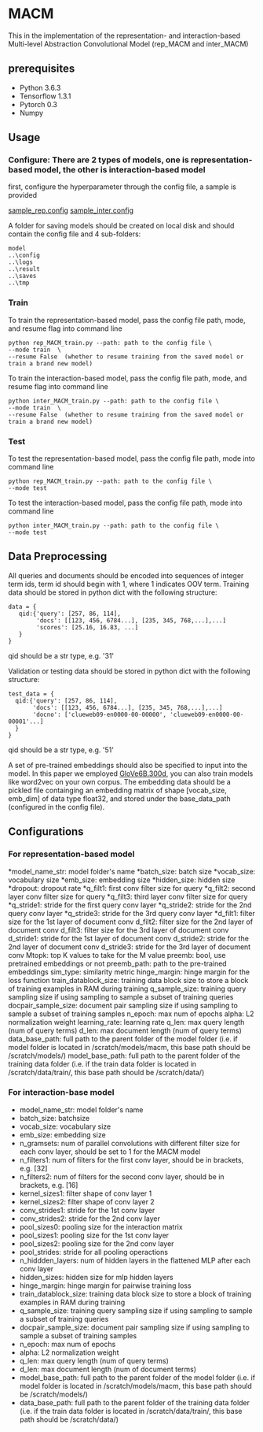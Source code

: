 # MACM

This in the implementation of the representation- and interaction-based Multi-level Abstraction Convolutional Model (rep_MACM and inter_MACM)


## prerequisites

* Python 3.6.3
* Tensorflow 1.3.1
* Pytorch 0.3
* Numpy


## Usage

### Configure: There are 2 types of models, one is representation-based model, the other is interaction-based model
first, configure the hyperparameter through the config file, a sample is provided

[sample_rep.config](https://github.com/yifannieumontreal/artifact/blob/master/sample_inter.config)
[sample_inter.config](https://github.com/yifannieumontreal/artifact/blob/master/sample_rep.config)

A folder for saving models should be created on local disk and should contain the config file and 4 sub-folders:

```
model
..\config
..\logs
..\result
..\saves
..\tmp

```

### Train

To train the representation-based model, pass the config file path, mode, and resume flag into command line
```
python rep_MACM_train.py --path: path to the config file \
--mode train  \
--resume False  (whether to resume training from the saved model or train a brand new model)
```

To train the interaction-based model, pass the config file path, mode, and resume flag into command line
```
python inter_MACM_train.py --path: path to the config file \
--mode train  \
--resume False  (whether to resume training from the saved model or train a brand new model)
```

### Test
To test the representation-based model, pass the config file path, mode into command line
```
python rep_MACM_train.py --path: path to the config file \
--mode test
```

To test the interaction-based model, pass the config file path, mode into command line
```
python inter_MACM_train.py --path: path to the config file \
--mode test
```

## Data Preprocessing
All queries and documents should be encoded into sequences of integer term ids, term id should begin with 1, where 1 indicates OOV term.
Training data should be stored in python dict with the following structure:
```
data = {
   qid:{'query': [257, 86, 114],
        'docs': [[123, 456, 6784...], [235, 345, 768,...],...]
        'scores': [25.16, 16.83, ...]
   }
}
```
qid should be a str type, e.g. '31'

Validation or testing data should be stored in python dict with the following structure:
```
test_data = {
  qid:{'query': [257, 86, 114],
       'docs': [[123, 456, 6784...], [235, 345, 768,...],...]
       'docno': ['clueweb09-en0000-00-00000', 'clueweb09-en0000-00-00001'...]
  }
}
``` 
qid should be a str type, e.g. '51'

A set of pre-trained embeddings should also be specified to input into the model. In this paper we employed [GloVe6B.300d](https://nlp.stanford.edu/projects/glove/), you can also train models like word2vec on your own corpus. The embedding data should be a pickled file containging an embedding matrix of shape [vocab_size, emb_dim] of data type float32, and stored under the base_data_path (configured in the config file).

## Configurations
### For representation-based model
*model_name_str: model folder's name
*batch_size: batch size
*vocab_size: vocabulary size
*emb_size: embedding size
*hidden_size: hidden size
*dropout: dropout rate
*q_filt1: first conv filter size for query
*q_filt2: second layer conv filter size for query
*q_filt3: third layer conv filter size for query
*q_stride1: stride for the first query conv layer
*q_stride2: stride for the 2nd query conv layer
*q_stride3: stride for the 3rd query conv layer
*d_filt1: filter size for the 1st layer of document conv
d_filt2:  filter size for the 2nd layer of document conv
d_filt3:  filter size for the 3rd layer of document conv
d_stride1:  stride for the 1st layer of document conv
d_stride2:  stride for the 2nd layer of document conv
d_stride3:  stride for the 3rd layer of document conv
Mtopk: top K values to take for the M value
preemb: bool, use pretrained embeddings or not
preemb_path: path to the pre-trained embeddings
sim_type: similarity metric
hinge_margin: hinge margin for the loss function
train_datablock_size: training data block size to store a block of training examples in RAM during training
q_sample_size: training query sampling size if using sampling to sample a subset of training queries
docpair_sample_size: document pair sampling size if using sampling to sample a subset of training samples
n_epoch: max num of epochs
alpha: L2 normalization weight
learning_rate: learning rate
q_len: max query length (num of query terms)
d_len: max document length (num of query terms)
data_base_path: full path to the parent folder of the model folder (i.e. if model folder is located in /scratch/models/macm, this base path should be /scratch/models/)
model_base_path: full path to the parent folder of the training data folder (i.e. if the train data folder is located in /scratch/data/train/, this base path should be /scratch/data/)

### For interaction-base model
* model_name_str: model folder's name
* batch_size: batchsize
* vocab_size: vocabulary size
* emb_size: embedding size
* n_gramsets: num of parallel convolutions with different filter size for each conv layer, should be set to 1 for the MACM model
* n_filters1: num of filters for the first conv layer, should be in brackets, e.g. [32]
* n_filters2: num of filters for the second conv layer, should be in brackets, e.g. [16]
* kernel_sizes1: filter shape of conv layer 1
* kernel_sizes2: filter shape of conv layer 2
* conv_strides1: stride for the 1st conv layer
* conv_strides2: stride for the 2nd conv layer
* pool_sizes0: pooling size for the interaction matrix
* pool_sizes1: pooling size for the 1st conv layer
* pool_sizes2: pooling size for the 2nd conv layer
* pool_strides: stride for all pooling operactions
* n_hiddden_layers: num of hidden layers in the flattened MLP after each conv layer
* hidden_sizes: hidden size for mlp hidden layers
* hinge_margin: hinge margin for pairwise training loss
* train_datablock_size: training data block size to store a block of training examples in RAM during training
* q_sample_size: training query sampling size if using sampling to sample a subset of training queries
* docpair_sample_size: document pair sampling size if using sampling to sample a subset of training samples
* n_epoch: max num of epochs
* alpha: L2 normalization weight
* q_len: max query length (num of query terms)
* d_len: max document length (num of document terms)
* model_base_path: full path to the parent folder of the model folder (i.e. if model folder is located in /scratch/models/macm, this base path should be /scratch/models/)
* data_base_path: full path to the parent folder of the training data folder (i.e. if the train data folder is located in /scratch/data/train/, this base path should be /scratch/data/)



